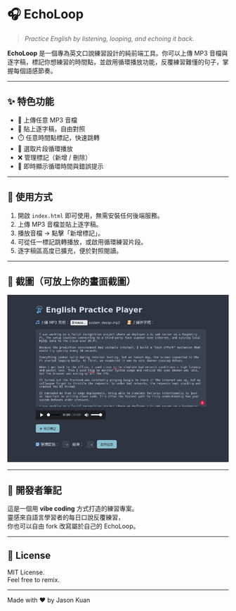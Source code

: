 # 🎧 EchoLoop

> _Practice English by listening, looping, and echoing it back._

**EchoLoop** 是一個專為英文口說練習設計的純前端工具。你可以上傳 MP3 音檔與逐字稿，標記你想練習的時間點，並啟用循環播放功能，反覆練習難懂的句子，掌握每個語感節奏。

---

## ✨ 特色功能

- 🎵 上傳任意 MP3 音檔
- 📝 貼上逐字稿，自由對照
- ⏱️ 任意時間點標記，快速跳轉
- 🔁 選取片段循環播放
- ❌ 管理標記（新增 / 刪除）
- 📏 即時顯示循環時間與錯誤提示

---

## 🚀 使用方式

1. 開啟 `index.html` 即可使用，無需安裝任何後端服務。
2. 上傳 MP3 音檔並貼上逐字稿。
3. 播放音檔 → 點擊「新增標記」。
4. 可從任一標記跳轉播放，或啟用循環練習片段。
5. 逐字稿區高度已擴充，便於對照閱讀。

---

## 📸 截圖（可放上你的畫面截圖）

![EchoLoop Screenshot](imgs/screenshot.png)

---

## 🧪 開發者筆記

這是一個用 **vibe coding** 方式打造的練習專案。  
靈感來自語言學習者的每日口說反覆練習，  
你也可以自由 fork 改寫屬於自己的 EchoLoop。

---

## 📄 License

MIT License.  
Feel free to remix.

---

Made with ❤️ by Jason Kuan
